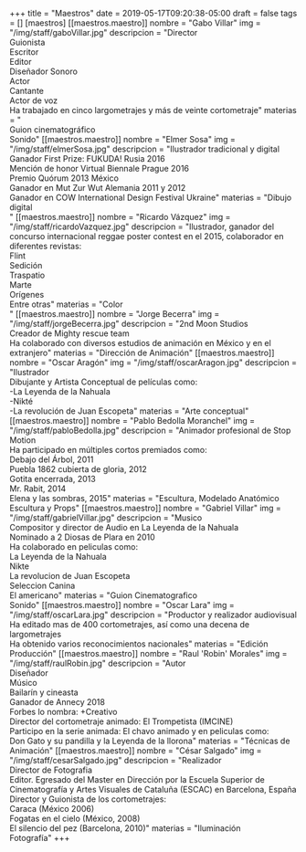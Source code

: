 +++
title = "Maestros"
date = 2019-05-17T09:20:38-05:00
draft = false
tags = []
[maestros]
    [[maestros.maestro]]
        nombre = "Gabo Villar"
        img = "/img/staff/gaboVillar.jpg"
        descripcion = "Director<br>Guionista<br>Escritor<br>Editor<br>Diseñador Sonoro<br>Actor<br>Cantante<br>Actor de voz<br>Ha trabajado en cinco largometrajes y más de veinte cortometraje"
        materias = "<br>Guion cinematográfico<br>Sonido"
    [[maestros.maestro]]
        nombre = "Elmer Sosa"
        img = "/img/staff/elmerSosa.jpg"
        descripcion = "Ilustrador tradicional y digital<br>Ganador First Prize: FUKUDA! Rusia 2016<br>Mención de honor Virtual Biennale Prague 2016<br>Premio Quórum 2013 México<br> Ganador en Mut Zur Wut Alemania 2011 y 2012<br> Ganador en COW International Design Festival Ukraine"
        materias = "Dibujo digital<br>"
    [[maestros.maestro]]
        nombre = "Ricardo Vázquez"
        img = "/img/staff/ricardoVazquez.jpg"
        descripcion = "Ilustrador, ganador del concurso internacional reggae poster contest en el 2015, colaborador en diferentes revistas:<br>Flint<br>Sedición<br>Traspatio<br>Marte<br>Orígenes<br>Entre otras"
        materias = "Color<br>"
    [[maestros.maestro]]
        nombre = "Jorge Becerra"
        img = "/img/staff/jorgeBecerra.jpg"
        descripcion = "2nd Moon Studios<br>Creador de Mighty rescue team<br>Ha colaborado con diversos estudios de animación en México y en el extranjero"
        materias = "Dirección de Animación"
    [[maestros.maestro]]
        nombre = "Oscar Aragón"
        img = "/img/staff/oscarAragon.jpg"
        descripcion = "Ilustrador<br>Dibujante y Artista Conceptual de películas como:<br> -La Leyenda de la Nahuala<br>-Nikté<br>-La revolución de Juan Escopeta"
        materias = "Arte conceptual"
    [[maestros.maestro]]
        nombre = "Pablo Bedolla Moranchel"
        img = "/img/staff/pabloBedolla.jpg"
        descripcion = "Animador profesional de Stop Motion<br>Ha participado en múltiples cortos premiados como:<br>Debajo del Árbol, 2011<br>Puebla 1862 cubierta de gloria, 2012<br>Gotita encerrada, 2013<br>Mr. Rabit, 2014<br>Elena y las sombras, 2015"
        materias = "Escultura, Modelado Anatómico<br>Escultura y Props"
    [[maestros.maestro]]
        nombre = "Gabriel Villar"
        img = "/img/staff/gabrielVillar.jpg"
        descripcion = "Musico<br>Compositor y director de Audio en La Leyenda de la Nahuala<br>Nominado a 2 Diosas de Plara en 2010<br>Ha colaborado en peliculas como:<br>La Leyenda de la Nahuala<br>Nikte<br>La revolucion de Juan Escopeta<br>Seleccion Canina<br>El americano"
        materias = "Guion Cinematografico<br>Sonido"
    [[maestros.maestro]]
        nombre = "Oscar Lara"
        img = "/img/staff/oscarLara.jpg"
        descripcion = "Productor y realizador audiovisual<br>Ha editado mas de 400 cortometrajes, así como una decena de largometrajes<br>Ha obtenido varios reconocimientos nacionales"
        materias = "Edición<br>Producción"
    [[maestros.maestro]]
        nombre = "Raul 'Robin' Morales"
        img = "/img/staff/raulRobin.jpg"
        descripcion = "Autor<br>Diseñador<br>Músico<br>Bailarín y cineasta<br>Ganador de Annecy 2018<br>Forbes lo nombra: +Creativo<br>Director del cortometraje animado: El Trompetista (IMCINE)<br>Participo en la serie animada: El chavo animado y en peliculas como:<br>Don Gato y su pandilla y la Leyenda de la llorona" 
        materias = "Técnicas de Animación"
    [[maestros.maestro]]
        nombre = "César Salgado"
        img = "/img/staff/cesarSalgado.jpg"
        descripcion = "Realizador<br>Director de Fotografia<br>Editor. Egresado del Master en Dirección por la Escuela Superior de Cinematografía y Artes Visuales de Cataluña (ESCAC) en Barcelona, España<br>Director y Guionista de los cortometrajes:<br> Caraca (México 2006)<br>Fogatas en el cielo (México, 2008)<br>El silencio del pez (Barcelona, 2010)" 
        materias = "Iluminación<br>Fotografía"
+++
